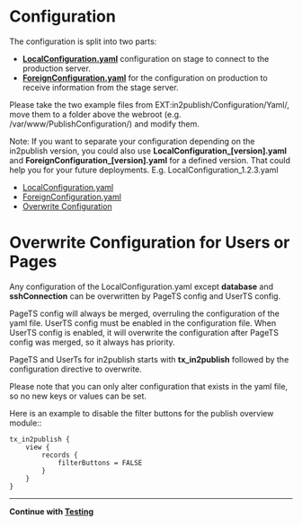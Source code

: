 # Configuration

The configuration is split into two parts:

* **[LocalConfiguration.yaml](LocalConfiguration.md)** configuration on stage to connect to the production server.
* **[ForeignConfiguration.yaml](ForeignConfiguration.md)** for the configuration on production to receive information from the stage server.

Please take the two example files from EXT:in2publish/Configuration/Yaml/, move them to a folder above the webroot (e.g. /var/www/PublishConfiguration/) and modify them.

Note: If you want to separate your configuration depending on the in2publish version, you could also use **LocalConfiguration_[version].yaml** and **ForeignConfiguration_[version].yaml** for a defined version. That could help you for your future deployments. E.g. LocalConfiguration_1.2.3.yaml

* [LocalConfiguration.yaml](LocalConfiguration.md)
* [ForeignConfiguration.yaml](ForeignConfiguration.md)
* [Overwrite Configuration](OverwriteConfiguration.md)

# Overwrite Configuration for Users or Pages

Any configuration of the LocalConfiguration.yaml except **database** and **sshConnection** can be overwritten by
PageTS config and UserTS config.

PageTS config will always be merged, overruling the configuration of the yaml file.
UserTS config must be enabled in the configuration file.
When UserTS config is enabled, it will overwrite the configuration after PageTS config was merged, so it always has priority.

PageTS and UserTs for in2publish starts with **tx_in2publish** followed by the configuration directive to overwrite.

Please note that you can only alter configuration that exists in the yaml file, so no new keys or values can be set.

Here is an example to disable the filter buttons for the publish overview module::

    tx_in2publish {
        view {
            records {
                filterButtons = FALSE
            }
        }
    }

---

**Continue with [Testing](4_Testing.md)**
